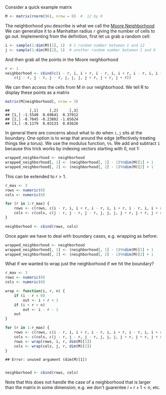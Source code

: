 

Consider a quick example matrix


```r
M <- matrix(rnorm(96), nrow = 8)  #  12 by 8
```


The neighborhood you describe is what we call the [Moore Neighborhood]()  We can generalize it to a Manhattan radius `r` giving the number of cells to go out.  Implementing from the definition, first let us grab a random cell:




```r
i <- sample(1:dim(M)[1], 1)  # 1 random number between 1 and 12
j <- sample(1:dim(M)[2], 1)  # another random number between 1 and 8
```


And then grab all the points in the Moore neighborhood 


```r
r <- 1
neighborhood <- cbind(c(i - r, i, i + r, i - r, i, i + r, i - r, i, i + r), 
    c(j - r, j - r, j - r, j, j, j, j + r, j + r, j + r))
```


We can then access the cells from M in our neighborhood.  We tell R to display these points as a matrix 


```r
matrix(M[neighborhood], nrow = 3)
```

```
##         [,1]     [,2]     [,3]
## [1,] -1.5540  0.69641  0.37012
## [2,] -0.7645 -0.23802 -1.65624
## [3,] -0.1179  0.03133  0.03626
```


 In general there are concerns about what to do when `i,j` sits at the boundary.  One option is to wrap that around the edge (effectively treating things like a torus).  We use the modulus function, `%%`.  We add and subtract `1` because this trick works by indexing vectors starting with 0, not 1:


```r
wrapped_neighborhood <- neighborhood
wrapped_neighborhood[, 1] <- (neighborhood[, 1] - 1)%%dim(M)[1] + 1
wrapped_neighborhood[, 2] <- (neighborhood[, 2] - 1)%%dim(M)[2] + 1
```



This can be extended to $r > 1$. 


```r
r_max <- 3
rows <- numeric(0)
cols <- numeric(0)

for (r in 1:r_max) {
    rows <- c(rows, c(i - r, i, i + r, i - r, i, i + r, i - r, i, i + r))
    cols <- c(cols, c(j - r, j - r, j - r, j, j, j, j + r, j + r, j + r))
}

neighborhood <- cbind(rows, cols)
```


Once again we have to deal with boundary cases, e.g. wrapping as before:  


```r
wrapped_neighborhood <- neighborhood
wrapped_neighborhood[, 1] <- (neighborhood[, 1] - 1)%%dim(M)[1] + 1
wrapped_neighborhood[, 2] <- (neighborhood[, 2] - 1)%%dim(M)[2] + 1
```




What if we wanted to wrap just the neighborhood if we hit the boundary?


```r
r_max <- 3
rows <- numeric(0)
cols <- numeric(0)

wrap <- function(i, r, n) {
    if (i - r < 0) 
        out <- i + r + 1
    if (i + r > n) 
        out <- i - r - 1
    out
}

for (r in 1:r_max) {
    rows <- c(rows, c(i - r, i, i + r, i - r, i, i + r, i - r, i, i + r))
    cols <- c(cols, c(j - r, j - r, j - r, j, j, j, j + r, j + r, j + r))
    rows <- wrap(rows, i, r, dim(M)[1])
    cols <- wrap(cols, j, r, dim(M)[2])
}
```

```
## Error: unused argument (dim(M)[1])
```

```r

neighborhood <- cbind(rows, cols)
```



Note that this does not handle the case of a neighborhood that is larger than the matrix in some dimension; e.g. we don't guarentee $i+r+1<n$, etc.  

